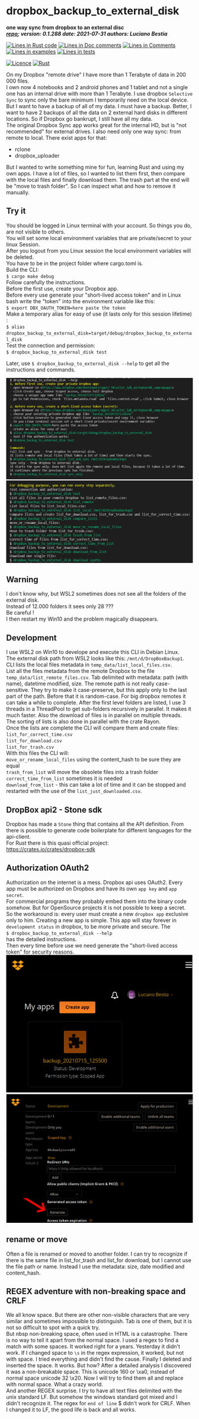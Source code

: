 [comment]: # (lmake_md_to_doc_comments segment start A)

# dropbox_backup_to_external_disk

[comment]: # (lmake_cargo_toml_to_md start)

**one way sync from dropbox to an external disc**  
***[repo](https://github.com/lucianobestia/dropbox_backup_to_external_disk/); version: 0.1.288  date: 2021-07-31 authors: Luciano Bestia***  

[comment]: # (lmake_cargo_toml_to_md end)

[comment]: # (lmake_lines_of_code start)
[![Lines in Rust code](https://img.shields.io/badge/Lines_in_Rust-1009-green.svg)](https://github.com/LucianoBestia/dropbox_backup_to_external_disk/)
[![Lines in Doc comments](https://img.shields.io/badge/Lines_in_Doc_comments-124-blue.svg)](https://github.com/LucianoBestia/dropbox_backup_to_external_disk/)
[![Lines in Comments](https://img.shields.io/badge/Lines_in_comments-101-purple.svg)](https://github.com/LucianoBestia/dropbox_backup_to_external_disk/)
[![Lines in examples](https://img.shields.io/badge/Lines_in_examples-0-yellow.svg)](https://github.com/LucianoBestia/dropbox_backup_to_external_disk/)
[![Lines in tests](https://img.shields.io/badge/Lines_in_tests-0-orange.svg)](https://github.com/LucianoBestia/dropbox_backup_to_external_disk/)

[comment]: # (lmake_lines_of_code end)

[![Licence](https://img.shields.io/badge/license-MIT-blue.svg)](https://github.com/LucianoBestia/dropbox_backup_to_external_disk/blob/master/LICENSE) [![Rust](https://github.com/LucianoBestia/dropbox_backup_to_external_disk/workflows/RustAction/badge.svg)](https://github.com/LucianoBestia/dropbox_backup_to_external_disk/)

On my Dropbox "remote drive" I have more than 1 Terabyte of data in 200 000 files.  
I own now 4 notebooks and 2 android phones and 1 tablet and not a single one has an internal drive with more than 1 Terabyte. I use dropbox `Selective Sync` to sync only the bare minimum I temporarily need on the local device. But I want to have a backup of all of my data. I must have a backup. Better, I want to have 2 backups of all the data on 2 external hard disks in different locations. So if Dropbox go bankrupt, I still have all my data.  
The original Dropbox Sync app works great for the internal HD, but is "not recommended" for external drives. I also need only one way sync: from remote to local. There exist apps for that:

- rclone
- dropbox_uploader

But I wanted to write something mine for fun, learning Rust and using my own apps.
I have a lot of files, so I wanted to list them first, then compare with the local files and finally download them. The trash part at the end will be "move to trash folder". So I can inspect what and how to remove it manually.  

## Try it

You should be logged in Linux terminal with your account. So things you do, are not visible to others.  
You will set some local environment variables that are private/secret to your linux Session.  
After you logout from you Linux session the local environment variables will be deleted.  
You have to be in the project folder where cargo.toml is.  
Build the CLI:  
`$ cargo make debug`  
Follow carefully the instructions.  
Before the first use, create your Dropbox app.  
Before every use generate your "short-lived access token" and in Linux bash write the "token" into the environment variable like this:  
`$ export DBX_OAUTH_TOKEN=here paste the token`  
Make a temporary alias for easy of use (it lasts only for this session lifetime) :  
`$ alias dropbox_backup_to_external_disk=target/debug/dropbox_backup_to_external_disk`  
Test the connection and permission:  
`$ dropbox_backup_to_external_disk test`  
  
Later, use `$ dropbox_backup_to_external_disk --help` to get all the instructions and commands.  

![screenshot_1](https://github.com/LucianoBestia/dropbox_backup_to_external_disk/raw/master/images/screenshot_1.png "screenshot_1") ![screenshot_2](https://github.com/LucianoBestia/dropbox_backup_to_external_disk/raw/master/images/screenshot_2.png "screenshot_2")  

## Warning

I don't know why, but WSL2 sometimes does not see all the folders of the external disk.  
Instead of 12.000 folders it sees only 28 ???  
Be careful !  
I then restart my Win10 and the problem magically disappears.

## Development

I use WSL2 on Win10 to develope and execute this CLI in Debian Linux.  
The external disk path from WSL2 looks like this: `/mnt/d/DropBoxBackup1`. CLI lists the local files metadata in `temp_data/list_local_files.csv`.  
List all the files metadata from the remote Dropbox to the file `temp_data/list_remote_files.csv`.
Tab delimited with metadata: path (with name), datetime modified, size.
The remote path is not really case-sensitive. They try to make it case-preserve, but this apply only to the last part of the path. Before that it is random-case.
For big dropbox remotes it can take a while to complete. After the first level folders are listed, I use 3 threads in a ThreadPool to get sub-folders recursively in parallel. It makes it much faster. Also the download of files is in parallel on multiple threads.  
The sorting of lists is also done in parallel with the crate Rayon.  
Once the lists are complete the CLI will compare them and create files:  
`list_for_correct_time.csv`  
`list_for_download.csv`  
`list_for_trash.csv`  
With this files the CLI will:  
`move_or_rename_local_files` using the content_hash to be sure they are equal  
`trash_from_list` will move the obsolete files into a trash folder  
`correct_time_from_list` sometimes it is needed  
`download_from_list` - this can take a lot of time and it can be stopped and restarted with the use of the `list_just_downloaded.csv`.  

## DropBox api2 - Stone sdk

Dropbox has made a `Stone` thing that contains all the API definition. From there is possible to generate code boilerplate for different languages for the api-client.  
For Rust there is this quasi official project:  
<https://crates.io/crates/dropbox-sdk>  

## Authorization OAuth2

Authorization on the internet is a mess. Dropbox api uses OAuth2.
Every app must be authorized on Dropbox and have its own `app key` and `app secret`.  
For commercial programs they probably embed them into the binary code somehow. But for OpenSource projects it is not possible to keep a secret. So the workaround is: every user must create a new `dropbox app` exclusive only to him. Creating a new app is simple. This app will stay forever in `development status` in dropbox, to be more private and secure. The  
`$ dropbox_backup_to_external_disk --help`  
has the detailed instructions.  
Then every time before use we need generate the "short-lived access token" for security reasons.  
![dropbox_2](https://github.com/LucianoBestia/dropbox_backup_to_external_disk/raw/master/images/dropbox_2.png "dropbox_2") ![dropbox_1](https://github.com/LucianoBestia/dropbox_backup_to_external_disk/raw/master/images/dropbox_1.png "dropbox_1")

## rename or move

Often a file is renamed or moved to another folder. I can try to recognize if there is the same file in list_for_trash and list_for download, but I cannot use the file path or name. Instead I use the metadata: size, date modified and content_hash.  

## REGEX adventure with non-breaking space and CRLF

We all know space. But there are other non-visible characters that are very similar and sometimes impossible to distinguish. Tab is one of them, but it is not so difficult to spot with a quick try.  
But nbsp non-breaking space, often used in HTML is a catastrophe. There is no way to tell it apart from the normal space. I used a regex to find a match with some spaces. It worked right for a years. Yesterday it didn't work. If I changed space to `\s` in the regex expression, it worked, but not with space. I tried everything and didn't find the cause. Finally I deleted and inserted the space. It works. But how? After a detailed analysis I discovered it was a non-breakable space. This is unicode 160 or \xa0, instead of normal space unicode 32 \x20. Now I will try to find them all and replace with normal space. What a crazy world.  
And another REGEX surprise. I try to have all text files delimited with the unix standard LF. But somehow the windows standard got mixed and I didn't recognize it. The regex for `end of line` $ didn't work for CRLF. When I changed it to LF, the good life is back and all works.

[comment]: # (lmake_md_to_doc_comments segment end A)

